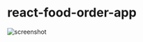 # react-food-order-app
![screenshot](https://user-images.githubusercontent.com/110596124/182803770-b102609b-8db4-4159-a077-9341dca6f3ca.jpg)
